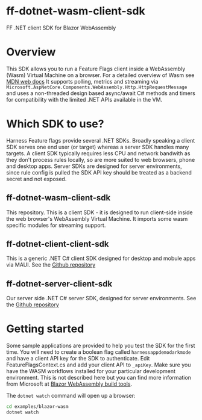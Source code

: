 # ff-dotnet-wasm-client-sdk
FF .NET client SDK for Blazor WebAssembly

# Overview
This SDK allows you to run a Feature Flags client inside a WebAssembly (Wasm) Virtual Machine on a browser. For a detailed overview of Wasm see [MDN web docs](https://developer.mozilla.org/en-US/docs/WebAssembly)
It supports polling, metrics and streaming via `Microsoft.AspNetCore.Components.WebAssembly.Http.HttpRequestMessage` and uses a non-threaded design based async/await C# methods and timers for compatibility with the limited .NET APIs available in the VM.


# Which SDK to use?

Harness Feature flags provide several .NET SDKs. Broadly speaking a client SDK serves one end user (or target) whereas a server SDK handles many targets.
A client SDK typically requires less CPU and network bandwith as they don't process rules locally, so are more suited to web browsers, phone and desktop apps.
Server SDKs are designed for server environments, since rule config is pulled the SDK API key should be treated as a backend secret and not exposed.

## ff-dotnet-wasm-client-sdk

This repository. This is a client SDK - it is designed to run client-side inside the web browser's WebAssembly Virtual Machine.
It imports some wasm specific modules for streaming support.

## ff-dotnet-client-client-sdk

This is a generic .NET C# client SDK designed for desktop and mobule apps via MAUI. See the [Github repository](https://github.com/harness/ff-dotnet-client-sdk)

## ff-dotnet-server-client-sdk

Our server side .NET C# server SDK, designed for server environments. See the [Github repository](https://github.com/harness/ff-dotnet-server-sdk)

# Getting started

Some sample applications are provided to help you test the SDK for the first time.
You will need to create a boolean flag called `harnessappdemodarkmode` and have a client API key for the SDK to authenticate. Edit FeatureFlagsContext.cs and add your client API to `_apiKey`.
Make sure you have the WASM workflows installed for your particular development environment. This is not described here but you can find more information from Microsoft at [Blazor WebAssembly build tools](https://learn.microsoft.com/en-us/aspnet/core/blazor/webassembly-build-tools-and-aot?view=aspnetcore-8.0).


The `dotnet watch` command will open up a browser:

```bash
cd examples/blazor-wasm
dotnet watch
```